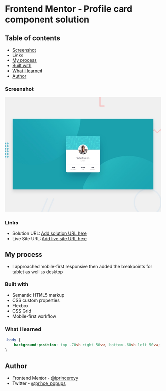 # Frontend Mentor - Profile card component solution

## Table of contents

-   [Screenshot](#screenshot)
-   [Links](#links)
-   [My process](#my-process)
-   [Built with](#built-with)
-   [What I learned](#what-i-learned)
-   [Author](#author)

### Screenshot

![](./assets/design/desktop-preview.jpg)

### Links

-   Solution URL: [Add solution URL here](https://profile-card-by-prince.netlify.app/)
-   Live Site URL: [Add live site URL here](https://github.com/iprinceroyy/profile-card-component)

## My process

-   I approached mobile-first responsive then added the breakpoints for tablet as well as desktop

### Built with

-   Semantic HTML5 markup
-   CSS custom properties
-   Flexbox
-   CSS Grid
-   Mobile-first workflow

### What I learned

```css
.body {
    background-position: top -70vh right 50vw, bottom -60vh left 50vw;
}
```

## Author

-   Frontend Mentor - [@iprinceroyy](https://www.frontendmentor.io/profile/iprinceroyy)
-   Twitter - [@prince_popups](https://www.twitter.com/prince_popups)

